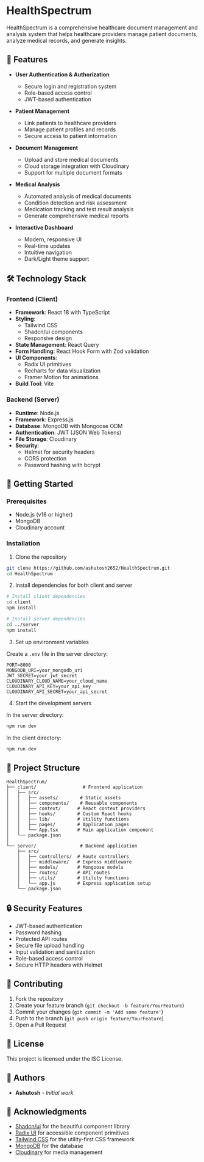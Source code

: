 # HealthSpectrum

HealthSpectrum is a comprehensive healthcare document management and analysis system that helps healthcare providers manage patient documents, analyze medical records, and generate insights.

## 🌟 Features

- **User Authentication & Authorization**

  - Secure login and registration system
  - Role-based access control
  - JWT-based authentication

- **Patient Management**

  - Link patients to healthcare providers
  - Manage patient profiles and records
  - Secure access to patient information

- **Document Management**

  - Upload and store medical documents
  - Cloud storage integration with Cloudinary
  - Support for multiple document formats

- **Medical Analysis**

  - Automated analysis of medical documents
  - Condition detection and risk assessment
  - Medication tracking and test result analysis
  - Generate comprehensive medical reports

- **Interactive Dashboard**
  - Modern, responsive UI
  - Real-time updates
  - Intuitive navigation
  - Dark/Light theme support

## 🛠️ Technology Stack

### Frontend (Client)

- **Framework**: React 18 with TypeScript
- **Styling**:
  - Tailwind CSS
  - Shadcn/ui components
  - Responsive design
- **State Management**: React Query
- **Form Handling**: React Hook Form with Zod validation
- **UI Components**:
  - Radix UI primitives
  - Recharts for data visualization
  - Framer Motion for animations
- **Build Tool**: Vite

### Backend (Server)

- **Runtime**: Node.js
- **Framework**: Express.js
- **Database**: MongoDB with Mongoose ODM
- **Authentication**: JWT (JSON Web Tokens)
- **File Storage**: Cloudinary
- **Security**:
  - Helmet for security headers
  - CORS protection
  - Password hashing with bcrypt

## 🚀 Getting Started

### Prerequisites

- Node.js (v16 or higher)
- MongoDB
- Cloudinary account

### Installation

1. Clone the repository

```bash
git clone https://github.com/ashutosh2652/HealthSpectrum.git
cd HealthSpectrum
```

2. Install dependencies for both client and server

```bash
# Install client dependencies
cd client
npm install

# Install server dependencies
cd ../server
npm install
```

3. Set up environment variables

Create a `.env` file in the server directory:

```env
PORT=8000
MONGODB_URI=your_mongodb_uri
JWT_SECRET=your_jwt_secret
CLOUDINARY_CLOUD_NAME=your_cloud_name
CLOUDINARY_API_KEY=your_api_key
CLOUDINARY_API_SECRET=your_api_secret
```

4. Start the development servers

In the server directory:

```bash
npm run dev
```

In the client directory:

```bash
npm run dev
```

## 📁 Project Structure

```
HealthSpectrum/
├── client/                 # Frontend application
│   ├── src/
│   │   ├── assets/        # Static assets
│   │   ├── components/    # Reusable components
│   │   ├── context/      # React context providers
│   │   ├── hooks/        # Custom React hooks
│   │   ├── lib/          # Utility functions
│   │   ├── pages/        # Application pages
│   │   └── App.tsx       # Main application component
│   └── package.json
│
└── server/                # Backend application
    ├── src/
    │   ├── controllers/  # Route controllers
    │   ├── middleware/   # Express middleware
    │   ├── models/       # Mongoose models
    │   ├── routes/       # API routes
    │   ├── utils/        # Utility functions
    │   └── app.js        # Express application setup
    └── package.json
```

## 🔒 Security Features

- JWT-based authentication
- Password hashing
- Protected API routes
- Secure file upload handling
- Input validation and sanitization
- Role-based access control
- Secure HTTP headers with Helmet

## 🤝 Contributing

1. Fork the repository
2. Create your feature branch (`git checkout -b feature/YourFeature`)
3. Commit your changes (`git commit -m 'Add some feature'`)
4. Push to the branch (`git push origin feature/YourFeature`)
5. Open a Pull Request

## 📝 License

This project is licensed under the ISC License.

## 👥 Authors

- **Ashutosh** - _Initial work_

## 🙏 Acknowledgments

- [Shadcn/ui](https://ui.shadcn.com/) for the beautiful component library
- [Radix UI](https://www.radix-ui.com/) for accessible component primitives
- [Tailwind CSS](https://tailwindcss.com/) for the utility-first CSS framework
- [MongoDB](https://www.mongodb.com/) for the database
- [Cloudinary](https://cloudinary.com/) for media management
